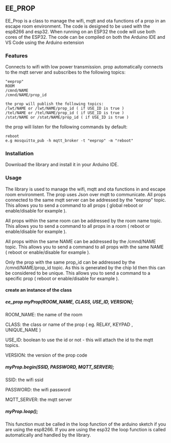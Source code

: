 ## EE_PROP

EE_Prop is a class to manage the wifi, mqtt and ota functions of a prop in an escape room environment.
The code is designed to be used with the esp8266 and esp32. When running on an ESP32 the code will use both cores of the ESP32. The code can be compiled on both the Arduino IDE and VS Code using the Arduino extension

### Features

Connects to wifi with low power transmission. 
prop automatically connects to the mqtt server and subscribes to the following topics:

```
"eeprop"
ROOM
/cmnd/NAME
/cmnd/NAME/prop_id

the prop will publish the following topics:
/lwt/NAME or /lwt/NAME/prop_id ( if USE_ID is true )
/tel/NAME or /tel/NAME/prop_id ( if USE_ID is true )
/stat/NAME or /stat/NAME/prop_id ( if USE_ID is true )
```

the prop will listen for the following commands by default:

```
reboot
e.g mosquitto_pub -h mqtt_broker -t "eeprop" -m "reboot"
```

### Installation

Download the library and install it in your Arduino IDE.

### Usage

The library is used to manage the wifi, mqtt and ota functions in and escape room environment.
The prop uses Json over mqtt to communicate. 
All props connected to the same mqtt server can be addressed by the "eeprop" topic. This allows you to send a command to all props ( global reboot or enable/disable for example ).

All props within the same room can be addressed by the room name topic. This allows you to send a command to all props in a room ( reboot or enable/disable for example ).

All props within the same NAME can be addressed by the /cmnd/NAME topic. This allows you to send a command to all props with the same NAME ( reboot or enable/disable for example ).

Only the prop with the same prop_id can be addressed by the /cmnd/NAME/prop_id topic. As this is generated by the chip Id then this can be considered to be unique. This allows you to send a command to a specific prop ( reboot or enable/disable for example ).


#### create an instance of the class

##### ee_prop myProp(ROOM_NAME, CLASS, USE_ID, VERSION);

ROOM_NAME: the name of the room

CLASS: the class or name of the prop ( eg. RELAY, KEYPAD , UNIQUE_NAME )

USE_ID: boolean to use the id or not - this will attach the id to the mqtt topics.

VERSION: the version of the prop code

##### myProp.begin(SSID, PASSWORD, MQTT_SERVER);

SSID: the wifi ssid

PASSWORD: the wifi password

MQTT_SERVER: the mqtt server

##### myProp.loop();

This function must be called in the loop function of the arduino sketch if you are using the esp8266. If you are using the esp32 the loop function is called automatically and handled by the library. 


